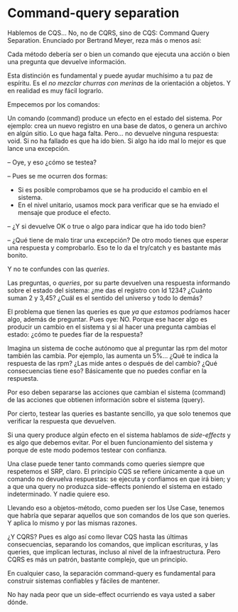 # Command-query separation

Hablemos de CQS… No, no de CQRS, sino de CQS: Command Query Separation. Enunciado por Bertrand Meyer, reza más o menos así:

Cada método debería ser o bien un comando que ejecuta una acción o bien una pregunta que devuelve información.

Esta distinción es fundamental y puede ayudar muchísimo a tu paz de espíritu. Es el _no mezclar churras con merinas_ de la orientación a objetos. Y en realidad es muy fácil lograrlo.

Empecemos por los comandos:

Un comando (command) produce un efecto en el estado del sistema. Por ejemplo: crea un nuevo registro en una base de datos, o genera un archivo en algún sitio. Lo que haga falta. Pero… no devuelve ninguna respuesta: void. Si no ha fallado es que ha ido bien. Si algo ha ido mal lo mejor es que lance una excepción.

– Oye, y eso ¿cómo se testea?

– Pues se me ocurren dos formas:

* Si es posible comprobamos que se ha producido el cambio en el sistema.
* En el nivel unitario, usamos mock para verificar que se ha enviado el mensaje que produce el efecto.

– ¿Y si devuelve OK o true o algo para indicar que ha ido todo bien?

– ¿Qué tiene de malo tirar una excepción? De otro modo tienes que esperar una respuesta y comprobarlo. Eso te lo da el try/catch y es bastante más bonito.

Y no te confundes con las _queries_.

Las preguntas, o _queries_, por su parte devuelven una respuesta informando sobre el estado del sistema: ¿me das el registro con Id 1234? ¿Cuánto suman 2 y 3,45? ¿Cuál es el sentido del universo y todo lo demás?

El problema que tienen las queries es que _ya que estamos_ podríamos hacer algo, además de preguntar. Pues oye: NO. Porque ese hacer algo es producir un cambio en el sistema y si al hacer una pregunta cambias el estado: ¿cómo te puedes fiar de la respuesta?

Imagina un sistema de coche autónomo que al preguntar las rpm del motor también las cambia. Por ejemplo, las aumenta un 5%… ¿Qué te indica la respuesta de las rpm? ¿Las mide antes o después de del cambio? ¿Qué consecuencias tiene eso? Básicamente que no puedes confiar en la respuesta.

Por eso deben separarse las acciones que cambian el sistema (command) de las acciones que obtienen información sobre el sistema (query).

Por cierto, testear las queries es bastante sencillo, ya que solo tenemos que verificar la respuesta que devuelven.

Si una query produce algún efecto en el sistema hablamos de _side-effects_ y es algo que debemos evitar. Por el buen funcionamiento del sistema y porque de este modo podemos testear con confianza.

Una clase puede tener tanto commands como queries siempre que respetemos el SRP, claro. El principio CQS se refiere únicamente a que un comando no devuelva respuestas: se ejecuta y confiamos en que irá bien; y a que una query no produzca side-effects poniendo el sistema en estado indeterminado. Y nadie quiere eso.

Llevando eso a objetos-método, como pueden ser los Use Case, tenemos que habría que separar aquellos que son comandos de los que son queries. Y aplica lo mismo y por las mismas razones.

¿Y CQRS? Pues es algo así como llevar CQS hasta las últimas consecuencias, separando los comandos, que implican escrituras, y las queries, que implican lecturas, incluso al nivel de la infraestructura. Pero CQRS es más un patrón, bastante complejo, que un principio.

En cualquier caso, la separación command-query es fundamental para construir sistemas confiables y fáciles de mantener.

No hay nada peor que un side-effect ocurriendo es vaya usted a saber dónde.